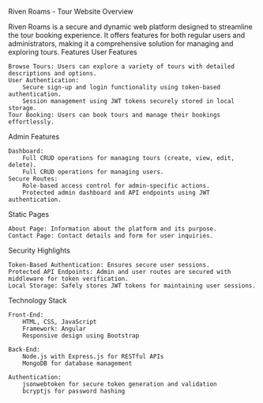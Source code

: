 Riven Roams - Tour Website
Overview

Riven Roams is a secure and dynamic web platform designed to streamline the tour booking experience. It offers features for both regular users and administrators, making it a comprehensive solution for managing and exploring tours.
Features
User Features

    Browse Tours: Users can explore a variety of tours with detailed descriptions and options.
    User Authentication:
        Secure sign-up and login functionality using token-based authentication.
        Session management using JWT tokens securely stored in local storage.
    Tour Booking: Users can book tours and manage their bookings effortlessly.

Admin Features

    Dashboard:
        Full CRUD operations for managing tours (create, view, edit, delete).
        Full CRUD operations for managing users.
    Secure Routes:
        Role-based access control for admin-specific actions.
        Protected admin dashboard and API endpoints using JWT authentication.

Static Pages

    About Page: Information about the platform and its purpose.
    Contact Page: Contact details and form for user inquiries.

Security Highlights

    Token-Based Authentication: Ensures secure user sessions.
    Protected API Endpoints: Admin and user routes are secured with middleware for token verification.
    Local Storage: Safely stores JWT tokens for maintaining user sessions.

Technology Stack

    Front-End:
        HTML, CSS, JavaScript
        Framework: Angular
        Responsive design using Bootstrap

    Back-End:
        Node.js with Express.js for RESTful APIs
        MongoDB for database management

    Authentication:
        jsonwebtoken for secure token generation and validation
        bcryptjs for password hashing
